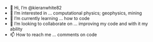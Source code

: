 - 👋 Hi, I’m @kieranwhite82
- 👀 I’m interested in ... computational physics; geophysics, mining
- 🌱 I’m currently learning ... how to code
- 💞️ I’m looking to collaborate on ... improving my code and with it my ability
- 📫 How to reach me ... comments on code

<!---
kieranwhite82/kieranwhite82 is a ✨ special ✨ repository because its `README.md` (this file) appears on your GitHub profile.
You can click the Preview link to take a look at your changes.
--->
